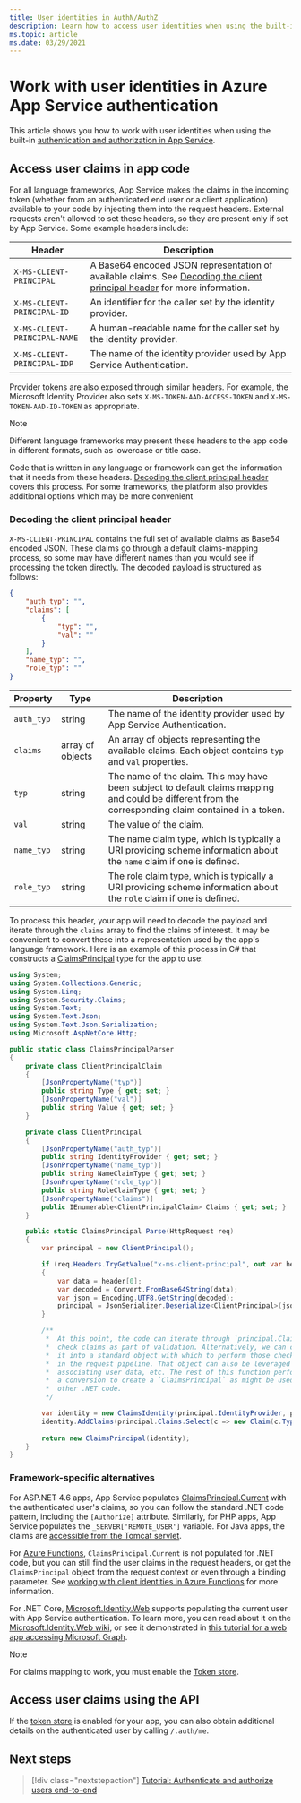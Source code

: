 ```yaml
---
title: User identities in AuthN/AuthZ
description: Learn how to access user identities when using the built-in authentication and authorization in App Service.
ms.topic: article
ms.date: 03/29/2021
---
```


# Work with user identities in Azure App Service authentication

This article shows you how to work with user identities when using the built-in [authentication and authorization in App Service](overview-authentication-authorization.md). 

## Access user claims in app code

For all language frameworks, App Service makes the claims in the incoming token (whether from an authenticated end user or a client application) available to your code by injecting them into the request headers. External requests aren't allowed to set these headers, so they are present only if set by App Service. Some example headers include:

| Header                       | Description                                                           |
|------------------------------|-----------------------------------------------------------------------|
| `X-MS-CLIENT-PRINCIPAL`      | A Base64 encoded JSON representation of available claims. See [Decoding the client principal header](#decoding-the-client-principal-header) for more information.   |
| `X-MS-CLIENT-PRINCIPAL-ID`   | An identifier for the caller set by the identity provider.            |
| `X-MS-CLIENT-PRINCIPAL-NAME` | A human-readable name for the caller set by the identity provider.    |
| `X-MS-CLIENT-PRINCIPAL-IDP`  | The name of the identity provider used by App Service Authentication. |

Provider tokens are also exposed through similar headers. For example, the Microsoft Identity Provider also sets `X-MS-TOKEN-AAD-ACCESS-TOKEN` and `X-MS-TOKEN-AAD-ID-TOKEN` as appropriate.

> [!NOTE]
> Different language frameworks may present these headers to the app code in different formats, such as lowercase or title case.

Code that is written in any language or framework can get the information that it needs from these headers. [Decoding the client principal header](#decoding-the-client-principal-header) covers this process. For some frameworks, the platform also provides additional options which may be more convenient

### Decoding the client principal header

`X-MS-CLIENT-PRINCIPAL` contains the full set of available claims as Base64 encoded JSON. These claims go through a default claims-mapping process, so some may have different names than you would see if processing the token directly. The decoded payload is structured as follows:

```json
{
    "auth_typ": "",
    "claims": [
        {
            "typ": "",
            "val": ""
        }
    ],
    "name_typ": "",
    "role_typ": ""
}
```

| Property   | Type             | Description                           |
|------------|------------------|---------------------------------------|
| `auth_typ` | string           | The name of the identity provider used by App Service Authentication. |
| `claims`   | array of objects | An array of objects representing the available claims. Each object contains `typ` and `val` properties. |
| `typ`      | string           | The name of the claim. This may have been subject to default claims mapping and could be different from the corresponding claim contained in a token. |
| `val`      | string           | The value of the claim.                                      |
| `name_typ` | string           | The name claim type, which is typically a URI providing scheme information about the `name` claim if one is defined. |
| `role_typ` | string           | The role claim type, which is typically a URI providing scheme information about the `role` claim if one is defined. |

To process this header, your app will need to decode the payload and iterate through the `claims` array to find the claims of interest. It may be convenient to convert these into a representation used by the app's language framework. Here is an example of this process in C# that constructs a [ClaimsPrincipal](/dotnet/api/system.security.claims.claimsprincipal) type for the app to use:

```csharp
using System;
using System.Collections.Generic;
using System.Linq;
using System.Security.Claims;
using System.Text;
using System.Text.Json;
using System.Text.Json.Serialization;
using Microsoft.AspNetCore.Http;

public static class ClaimsPrincipalParser
{
    private class ClientPrincipalClaim
    {
        [JsonPropertyName("typ")]
        public string Type { get; set; }
        [JsonPropertyName("val")]
        public string Value { get; set; }
    }

    private class ClientPrincipal
    {
        [JsonPropertyName("auth_typ")]
        public string IdentityProvider { get; set; }
        [JsonPropertyName("name_typ")]
        public string NameClaimType { get; set; }
        [JsonPropertyName("role_typ")]
        public string RoleClaimType { get; set; }
        [JsonPropertyName("claims")]
        public IEnumerable<ClientPrincipalClaim> Claims { get; set; }
    }

    public static ClaimsPrincipal Parse(HttpRequest req)
    {
        var principal = new ClientPrincipal();

        if (req.Headers.TryGetValue("x-ms-client-principal", out var header))
        {
            var data = header[0];
            var decoded = Convert.FromBase64String(data);
            var json = Encoding.UTF8.GetString(decoded);
            principal = JsonSerializer.Deserialize<ClientPrincipal>(json, new JsonSerializerOptions { PropertyNameCaseInsensitive = true });
        }

        /** 
         *  At this point, the code can iterate through `principal.Claims` to
         *  check claims as part of validation. Alternatively, we can convert
         *  it into a standard object with which to perform those checks later
         *  in the request pipeline. That object can also be leveraged for 
         *  associating user data, etc. The rest of this function performs such
         *  a conversion to create a `ClaimsPrincipal` as might be used in 
         *  other .NET code.
         */

        var identity = new ClaimsIdentity(principal.IdentityProvider, principal.NameClaimType, principal.RoleClaimType);
        identity.AddClaims(principal.Claims.Select(c => new Claim(c.Type, c.Value)));
        
        return new ClaimsPrincipal(identity);
    }
}
```

### Framework-specific alternatives

For ASP.NET 4.6 apps, App Service populates [ClaimsPrincipal.Current](/dotnet/api/system.security.claims.claimsprincipal.current) with the authenticated user's claims, so you can follow the standard .NET code pattern, including the `[Authorize]` attribute. Similarly, for PHP apps, App Service populates the `_SERVER['REMOTE_USER']` variable. For Java apps, the claims are [accessible from the Tomcat servlet](configure-language-java.md#authenticate-users-easy-auth).

For [Azure Functions](../azure-functions/functions-overview.md), `ClaimsPrincipal.Current` is not populated for .NET code, but you can still find the user claims in the request headers, or get the `ClaimsPrincipal` object from the request context or even through a binding parameter. See [working with client identities in Azure Functions](../azure-functions/functions-bindings-http-webhook-trigger.md#working-with-client-identities) for more information.

For .NET Core, [Microsoft.Identity.Web](https://www.nuget.org/packages/Microsoft.Identity.Web/) supports populating the current user with App Service authentication. To learn more, you can read about it on the [Microsoft.Identity.Web wiki](https://github.com/AzureAD/microsoft-identity-web/wiki/1.2.0#integration-with-azure-app-services-authentication-of-web-apps-running-with-microsoftidentityweb), or see it demonstrated in [this tutorial for a web app accessing Microsoft Graph](./scenario-secure-app-access-microsoft-graph-as-user.md?tabs=command-line#install-client-library-packages).

> [!NOTE]
> For claims mapping to work, you must enable the [Token store](overview-authentication-authorization.md#token-store).

## Access user claims using the API

If the [token store](overview-authentication-authorization.md#token-store) is enabled for your app, you can also obtain additional details on the authenticated user by calling `/.auth/me`. 

## Next steps

> [!div class="nextstepaction"]
> [Tutorial: Authenticate and authorize users end-to-end](tutorial-auth-aad.md)

